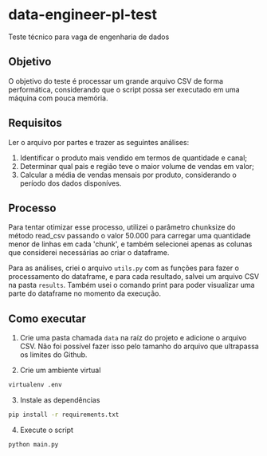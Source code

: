 # data-engineer-pl-test

Teste técnico para vaga de engenharia de dados

## Objetivo

O objetivo do teste é processar um grande arquivo CSV de forma performática, considerando que o script possa ser executado em uma máquina com pouca memória.

## Requisitos
Ler o arquivo por partes e trazer as seguintes análises:
1. Identificar o produto mais vendido em termos de quantidade e canal;
3. Determinar qual pais e região teve o maior volume de vendas em valor;
4. Calcular a média de vendas mensais por produto, considerando o período dos dados disponíves.

## Processo
Para tentar otimizar esse processo, utilizei o parâmetro chunksize do método read_csv passando o valor 50.000 para carregar uma quantidade menor de linhas em cada 'chunk', e também selecionei apenas as colunas que considerei necessárias ao criar o dataframe.  

Para as análises, criei o arquivo `utils.py` com as funções para fazer o processamento do dataframe, e para cada resultado, salvei um arquivo CSV na pasta `results`. Também usei o comando print para poder visualizar uma parte do dataframe no momento da execução.  

## Como executar
1. Crie uma pasta chamada `data` na raíz do projeto e adicione o arquivo CSV. Não foi possível fazer isso pelo tamanho do arquivo que ultrapassa os limites do Github.

2. Crie um ambiente virtual
```bash
virtualenv .env  
```

3. Instale as dependências
```bash
pip install -r requirements.txt
```

4. Execute o script
```bash
python main.py
```
